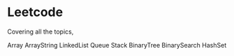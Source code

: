 # Leetcode

Covering all the topics,

Array
ArrayString
LinkedList
Queue
Stack
BinaryTree
BinarySearch
HashSet
